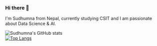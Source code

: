 ### Hi there 👋 
I'm Sudhumna from Nepal, currently studying CSIT and I am passionate about Data Science & AI.

![Sudhumna's GitHub stats](https://github-readme-stats.vercel.app/api?username=Sudhumna&show_icons=true&theme=radical)
<br>[![Top Langs](https://github-readme-stats.vercel.app/api/top-langs/?username=Sudhumna&layout=compact)](https://github.com/Sudhumna/github-readme-stats)

